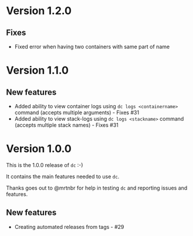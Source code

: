 # Version 1.2.0
## Fixes
- Fixed error when having two containers with same part of name

# Version 1.1.0
## New features
 - Added ability to view container logs using `dc logs <containername>` command (accepts multiple arguments) - Fixes #31
 - Added ability to view stack-logs using `dc logs <stackname>` command (accepts multiple stack names) - Fixes #31

# Version 1.0.0
This is the 1.0.0 release of `dc` :-)

It contains the main features needed to use `dc`.

Thanks goes out to @mrtnbr for help in testing `dc` and reporting issues and features.

## New features
 - Creating automated releases from tags - #29